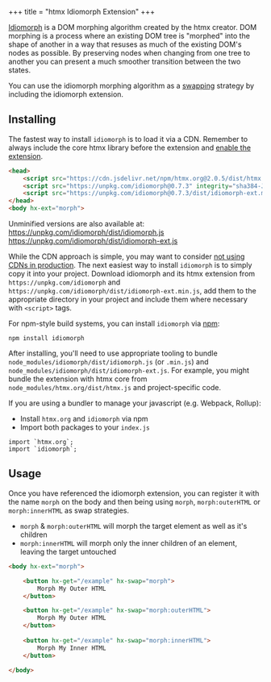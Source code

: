 +++
title = "htmx Idiomorph Extension"
+++

[Idiomorph](https://github.com/bigskysoftware/idiomorph) is a DOM morphing algorithm created by the htmx creator.  DOM
morphing is a process where an existing DOM tree is "morphed" into the shape of another in a way that resuses as much of
the existing DOM's nodes as possible.  By preserving nodes when changing from one tree to another you can present a 
much smoother transition between the two states.

You can use the idiomorph morphing algorithm as a [swapping](@attributes/hx-swap) strategy by including the idiomorph 
extension.

## Installing

The fastest way to install `idiomorph` is to load it via a CDN. Remember to always include the core htmx library before the extension and [enable the extension](#usage).
```HTML
<head>
    <script src="https://cdn.jsdelivr.net/npm/htmx.org@2.0.5/dist/htmx.min.js@2.0.5" integrity="sha384-HGfztofotfshcF7+8n44JQL2oJmowVChPTg48S+jvZoztPfvwD79OC/LTtG6dMp+" crossorigin="anonymous"></script>
    <script src="https://unpkg.com/idiomorph@0.7.3" integrity="sha384-JcorokHTL/m+D6ZHe2+yFVQopVwZ+91GxAPDyEZ6/A/OEPGEx1+MeNSe2OGvoRS9" crossorigin="anonymous"></script>
    <script src="https://unpkg.com/idiomorph@0.7.3/dist/idiomorph-ext.min.js" integrity="sha384-szktAZju9fwY15dZ6D2FKFN4eZoltuXiHStNDJWK9+FARrxJtquql828JzikODob" crossorigin="anonymous"></script>
</head>
<body hx-ext="morph">
```
Unminified versions are also available at:  
https://unpkg.com/idiomorph/dist/idiomorph.js  
https://unpkg.com/idiomorph/dist/idiomorph-ext.js

While the CDN approach is simple, you may want to consider [not using CDNs in production](https://blog.wesleyac.com/posts/why-not-javascript-cdn). The next easiest way to install `idiomorph` is to simply copy it into your project. Download idiomorph and its htmx extension from `https://unpkg.com/idiomorph` and `https://unpkg.com/idiomorph/dist/idiomorph-ext.min.js`, add them to the appropriate directory in your project and include them where necessary with `<script>` tags.

For npm-style build systems, you can install `idiomorph` via [npm](https://www.npmjs.com/):
```shell
npm install idiomorph
```
After installing, you'll need to use appropriate tooling to bundle `node_modules/idiomorph/dist/idiomorph.js` (or `.min.js`) and `node_modules/idiomorph/dist/idiomorph-ext.js`. For example, you might bundle the extension with htmx core from `node_modules/htmx.org/dist/htmx.js` and project-specific code.

If you are using a bundler to manage your javascript (e.g. Webpack, Rollup):
- Install `htmx.org` and `idiomorph` via npm
- Import both packages to your `index.js`
```JS
import `htmx.org`;
import `idiomorph`; 
```

## Usage

Once you have referenced the idiomorph extension, you can register it with the name `morph` on the body and then being
using `morph`, `morph:outerHTML` or `morph:innerHTML` as swap strategies.

* `morph` & `morph:outerHTML` will morph the target element as well as it's children
* `morph:innerHTML` will morph only the inner children of an element, leaving the target untouched

```html
<body hx-ext="morph">

    <button hx-get="/example" hx-swap="morph">
        Morph My Outer HTML
    </button>

    <button hx-get="/example" hx-swap="morph:outerHTML">
        Morph My Outer HTML
    </button>
    
    <button hx-get="/example" hx-swap="morph:innerHTML">
        Morph My Inner HTML
    </button>

</body>
```

